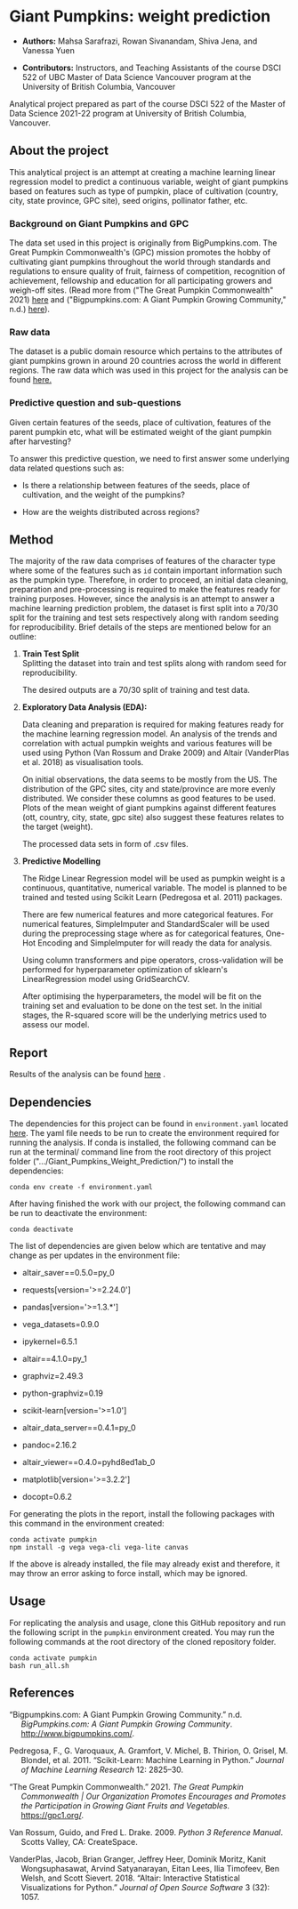 # Giant Pumpkins: weight prediction

-   **Authors:** Mahsa Sarafrazi, Rowan Sivanandam, Shiva Jena, and Vanessa Yuen

-   **Contributors:** Instructors, and Teaching Assistants of the course DSCI 522 of UBC Master of Data Science Vancouver program at the University of British Columbia, Vancouver

Analytical project prepared as part of the course DSCI 522 of the Master of Data Science 2021-22 program at University of British Columbia, Vancouver.

## About the project

This analytical project is an attempt at creating a machine learning linear regression model to predict a continuous variable, weight of giant pumpkins based on features such as type of pumpkin, place of cultivation (country, city, state province, GPC site), seed origins, pollinator father, etc.

### Background on Giant Pumpkins and GPC

The data set used in this project is originally from BigPumpkins.com. The Great Pumpkin Commonwealth's (GPC) mission promotes the hobby of cultivating giant pumpkins throughout the world through standards and regulations to ensure quality of fruit, fairness of competition, recognition of achievement, fellowship and education for all participating growers and weigh-off sites. (Read more from ("The Great Pumpkin Commonwealth" 2021) [here](https://gpc1.org/ "GPC website") and ("Bigpumpkins.com: A Giant Pumpkin Growing Community," n.d.) [here](http://www.bigpumpkins.com/ "Data on giant pumpkins from bigpumkins.com")).

### Raw data

The dataset is a public domain resource which pertains to the attributes of giant pumpkins grown in around 20 countries across the world in different regions. The raw data which was used in this project for the analysis can be found [here.](https://raw.githubusercontent.com/rfordatascience/tidytuesday/master/data/2021/2021-10-19/pumpkins.csv "Raw data")

### Predictive question and sub-questions

Given certain features of the seeds, place of cultivation, features of the parent pumpkin etc, what will be estimated weight of the giant pumpkin after harvesting?

To answer this predictive question, we need to first answer some underlying data related questions such as:

-   Is there a relationship between features of the seeds, place of cultivation, and the weight of the pumpkins?

-   How are the weights distributed across regions?

## Method

The majority of the raw data comprises of features of the character type where some of the features such as `id` contain important information such as the pumpkin type. Therefore, in order to proceed, an initial data cleaning, preparation and pre-processing is required to make the features ready for training purposes. However, since the analysis is an attempt to answer a machine learning prediction problem, the dataset is first split into a 70/30 split for the training and test sets respectively along with random seeding for reproducibility. Brief details of the steps are mentioned below for an outline:

1.  **Train Test Split**  
    Splitting the dataset into train and test splits along with random seed for reproducibility.

    The desired outputs are a 70/30 split of training and test data.

2.  **Exploratory Data Analysis (EDA):**

    Data cleaning and preparation is required for making features ready for the machine learning regression model. An analysis of the trends and correlation with actual pumpkin weights and various features will be used using Python (Van Rossum and Drake 2009) and Altair (VanderPlas et al. 2018) as visualisation tools.

    On initial observations, the data seems to be mostly from the US. The distribution of the GPC sites, city and state/province are more evenly distributed. We consider these columns as good features to be used. Plots of the mean weight of giant pumpkins against different features (ott, country, city, state, gpc site) also suggest these features relates to the target (weight).

    The processed data sets in form of .csv files.

3.  **Predictive Modelling**

    The Ridge Linear Regression model will be used as pumpkin weight is a continuous, quantitative, numerical variable. The model is planned to be trained and tested using Scikit Learn (Pedregosa et al. 2011) packages.

    There are few numerical features and more categorical features. For numerical features, SimpleImputer and StandardScaler will be used during the preprocessing stage where as for categorical features, One-Hot Encoding and SimpleImputer for will ready the data for analysis.

    Using column transformers and pipe operators, cross-validation will be performed for hyperparameter optimization of sklearn's LinearRegression model using GridSearchCV.

    After optimising the hyperparameters, the model will be fit on the training set and evaluation to be done on the test set. In the initial stages, the R-squared score will be the underlying metrics used to assess our model.

## Report

Results of the analysis can be found [here](https://github.com/UBC-MDS/Giant_Pumpkins_Weight_Prediction/blob/main/doc/pumpkin.html) .

## Dependencies

The dependencies for this project can be found in `environment.yaml` located [here](https://raw.githubusercontent.com/UBC-MDS/Giant_Pumpkins_Weight_Prediction/main/environment.yaml). The yaml file needs to be run to create the environment required for running the analysis. If conda is installed, the following command can be run at the terminal/ command line from the root directory of this project folder ("…/Giant_Pumpkins_Weight_Prediction/") to install the dependencies:

    conda env create -f environment.yaml

After having finished the work with our project, the following command can be run to deactivate the environment:

    conda deactivate

The list of dependencies are given below which are tentative and may change as per updates in the environment file:

-   altair_saver==0.5.0=py_0

-   requests[version='>=2.24.0']

-   pandas[version='>=1.3.\*']

-   vega_datasets=0.9.0

-   ipykernel=6.5.1

-   altair==4.1.0=py_1

-   graphviz=2.49.3

-   python-graphviz=0.19

-   scikit-learn[version='>=1.0']

-   altair_data_server==0.4.1=py_0

-   pandoc=2.16.2

-   altair_viewer==0.4.0=pyhd8ed1ab_0

-   matplotlib[version='>=3.2.2']

-   docopt=0.6.2

For generating the plots in the report, install the following packages with this command in the environment created:

    conda activate pumpkin
    npm install -g vega vega-cli vega-lite canvas

If the above is already installed, the file may already exist and therefore, it may throw an error asking to force install, which may be ignored.

## Usage

For replicating the analysis and usage, clone this GitHub repository and run the following script in the `pumpkin` environment created. You may run the following commands at the root directory of the cloned repository folder.

    conda activate pumpkin
    bash run_all.sh  

## References

<div id="refs" class="references csl-bib-body hanging-indent">

<div id="ref-bigpumpkin" class="csl-entry">

“Bigpumpkins.com: A Giant Pumpkin Growing Community.” n.d.
*BigPumpkins.com: A Giant Pumpkin Growing Community*.
<http://www.bigpumpkins.com/>.

</div>

<div id="ref-scikit-learn" class="csl-entry">

Pedregosa, F., G. Varoquaux, A. Gramfort, V. Michel, B. Thirion, O.
Grisel, M. Blondel, et al. 2011. “Scikit-Learn: Machine Learning in
Python.” *Journal of Machine Learning Research* 12: 2825–30.

</div>

<div id="ref-gpc" class="csl-entry">

“The Great Pumpkin Commonwealth.” 2021. *The Great Pumpkin Commonwealth
\| Our Organization Promotes Encourages and Promotes the Participation
in Growing Giant Fruits and Vegetables.* <https://gpc1.org/>.

</div>

<div id="ref-Python" class="csl-entry">

Van Rossum, Guido, and Fred L. Drake. 2009. *Python 3 Reference Manual*.
Scotts Valley, CA: CreateSpace.

</div>

<div id="ref-vanderplas2018altair" class="csl-entry">

VanderPlas, Jacob, Brian Granger, Jeffrey Heer, Dominik Moritz, Kanit
Wongsuphasawat, Arvind Satyanarayan, Eitan Lees, Ilia Timofeev, Ben
Welsh, and Scott Sievert. 2018. “Altair: Interactive Statistical
Visualizations for Python.” *Journal of Open Source Software* 3 (32):
1057.

</div>

</div>
